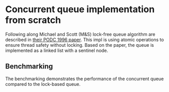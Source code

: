 # Concurrent queue implementation from scratch
Following along Michael and Scott (M&S) lock-free queue algorithm are described in [their PODC 1996 paper](https://www.cs.rochester.edu/~scott/papers/1996_PODC_queues.pdf).
This impl is using atomic operations to ensure thread safety without locking.
Based on the paper, the queue is implemented as a linked list with a sentinel node.

## Benchmarking
The benchmarking demonstrates the performance of the concurrent queue compared to the lock-based queue.